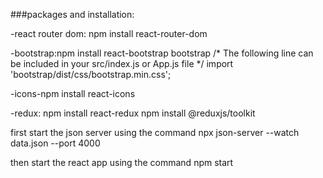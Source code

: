 ###packages and installation:

-react router dom: npm install react-router-dom

-bootstrap:npm install react-bootstrap bootstrap
  /* The following line can be included in your src/index.js or App.js file */
    import 'bootstrap/dist/css/bootstrap.min.css';
    
-icons-npm install react-icons

-redux:
npm install react-redux
npm install @reduxjs/toolkit

first start the json server using the command
npx json-server --watch data.json --port 4000

then start the react app using the command
npm start


